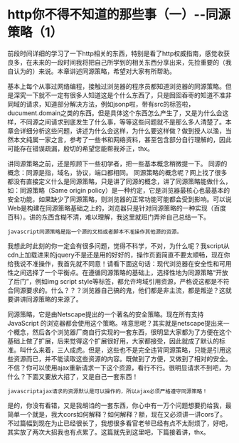# http你不得不知道的那些事（一）--同源策略（1） 

前段时间详细的学习了一下http相关的东西，特别是看了http权威指南，感觉收获良多，在未来的一段时间我将把自己所学到的相关东西分享出来，先捡重要的（我自认为的）来说。本章讲述同源策略，希望对大家有所帮助。

基本上每个从事过网络编程，接触过浏览器的程序员都知道浏览器的同源策略。但是深究一下就不一定有很多人知道这是个什么东西了，只是囫囵吞枣的知道不准非同域的请求，知道部分解决方法，例如jsonp啦，带有src的标签啦，ducument.domain之类的东西。但是具体这个东西怎么产生了，又是为什么会这样，不同源之间请求到底发生了什么事，等等这些问题就不是那么多人清楚了。本章会详细分析这些问题，讲述为什么会这样，为什么要这样做？做到授人以渔，当然本文纯属一家之言，参考了一些书和网络资料，甚至包含部分自行理解的，因此可能存在错误疏漏，殷切的希望您能帮我斧正，thx。

讲同源策略之前，还是照顾下一些初学者，把一些基本概念稍微提一下。
同源的概念：同源是指，域名，协议，端口都相同。
同源策略的概念呢？网上找了很多都没有直接定义什么是同源策略，只是讲了同源的概念，讲了同源策略能做什么，如：同源策略（Same origin policy）是一种约定，它是浏览器最核心也最基本的安全功能，如果缺少了同源策略，则浏览器的正常功能可能都会受到影响。可以说Web是构建在同源策略基础之上的，浏览器只是针对同源策略的一种实现（百度百科）。讲的东西含糊不清，难以理解，我这里就班门弄斧自己总结一下。

```javascript同源策略是指一个源的文档或者脚本不准操作其他源的资源。```

我想此时此刻的你一定会有很多问题，觉得不科学，不对，为什么呢？我script从cdn上加载进来的jquery不是还是用的好好的，操作页面简直不要太顺畅，现在你给我说不准操作，我首先就不同意！请看下面这句话：现代浏览器在安全性和可用性之间选择了一个平衡点。在遵循同源策略的基础上，选择性地为同源策略“开放了后门”，例如img script style等标签，都允许垮域引用资源，严格说这都是不符合同源要求的。什么？？？浏览器自己搞的鬼，他们都是非主流，都是叛逆？这就要讲讲同源策略的来源了。

同源策略，它是由Netscape提出的一个著名的安全策略。现在所有支持JavaScript 的浏览器都会使用这个策略。啥意思呢？其实就是netscape提出来一个概念，然后各个浏览器厂商自行实现的一套东西，很明显大家都为了方便在这个基础上做了扩展，后来觉得这个扩展很好用，大家都接受，因此就成了默认的标准。叫什么来着，三人成虎。但是，这些也不是完全违背同源策略，只能是引用这些资源而已，并不能读取这些资源的内容。既做到了方便，又做到了相对的安全。不信？你可以使用ajax重新请求一下这个资源，看行不行。很明显请求不到吧，为什么？下面又要放大招了，又是自己一套东西！

```javascriptajax请求的资源默认是可以操作的，所以ajax必须严格遵守同源策略！```

是的，你没有看错，又是我胡诌的一套东西，你心中有一万个问题想要扔给我，最简单一个就是，我大cors如何解释？如何解释？额，现在又必须讲一讲cors了。不过篇幅到现在为止已经很长了，我想很多看官老爷已经有点不太耐烦了，好吧，其实放了两次大招我也有点累了。这篇就先到这里吧，下篇接着讲，thx。

